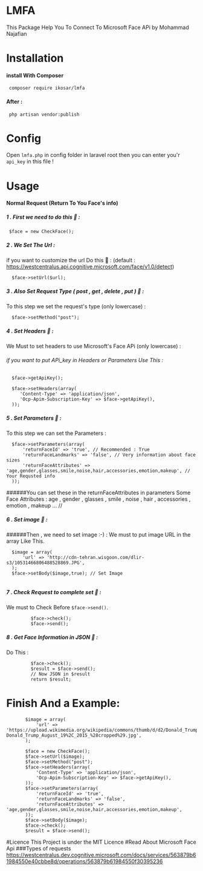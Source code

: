 # LMFA
This Package Help You To Connect To Microsoft Face APi 
by Mohammad Najafian
# Installation
#### install With Composer
```
 composer require ikosar/lmfa 
 ```
#### After : 

```
 php artisan vendor:publish 
 ```
 # Config
 Open ``` lmfa.php ``` in config folder in laravel root then you can enter you'r ``` api_key ``` in this file !
 # Usage 
 #### Normal Request  (Return To You Face's info)
 ##### 1 .  First we need to do this  :100: :  
 ``` 
  $face = new CheckFace();
 ```
 ##### 2 .  We Set The Url : 
  if you want to customize the url Do this :100: : (default : https://westcentralus.api.cognitive.microsoft.com/face/v1.0/detect)
  ```
    $face->setUrl($url);
  ```
 ##### 3 .  Also Set Request Type ( post , get , delete , put ) :100: : 
  To this step we set the request's type (only lowercase) : 
  ```
    $face->setMethod("post");
  ```
 ##### 4 .  Set Headers :100: : 
  We Must to set headers to use Microsoft's Face APi (only lowercase) : 
  ###### if you want to put APi_key in Headers or Parameters Use This :
  ```
    $face->getApiKey();
  ```
  ```
    $face->setHeaders(array(
       'Content-Type' => 'application/json',
       'Ocp-Apim-Subscription-Key' => $face->getApiKey(),
    ));
  ```
   ##### 5 .  Set Parameters :100: : 
To this step we can set the Parameters :
```
  $face->setParameters(array(
      'returnFaceId' => 'true', // Recommended : True 
      'returnFaceLandmarks' => 'false', // Very information about face sizes
      'returnFaceAttributes' => 'age,gender,glasses,smile,noise,hair,accessories,emotion,makeup', // Your Requsted info
  ));
```
######You can set these in the returnFaceAttributes in  parameters
Some Face Attributes : age , gender , glasses , smile , noise , hair , accessories , emotion , makeup ... 
//
##### 6 .  Set image :100: : 
######Then , we need to set image :-) : 
We must to put image URL in the array Like This.
```
  $image = array(
      'url' => 'http://cdn-tehran.wisgoon.com/dlir-s3/10531466806488528869.JPG',
  );
  $face->setBody($image,true); // Set Image
        
```
##### 7 .  Check Request to complete set :100: : 
We must to Check Before ```$face->send()```.
```
         $face->check();
         $face->send();        
```
##### 8 .  Get Face Information in JSON :100: : 
Do This :
```
         $face->check();
         $result = $face->send();
         // Now JSON in $result  
         return $result;      
```
#  Finish And a Example: 


 ```
        $image = array(
            'url' => 'https://upload.wikimedia.org/wikipedia/commons/thumb/d/d2/Donald_Trump_August_19%2C_2015_%28cropped%29.jpg/245px-Donald_Trump_August_19%2C_2015_%28cropped%29.jpg',
        );

        $face = new CheckFace();
        $face->setUrl($image);
        $face->setMethod("post");
        $face->setHeaders(array(
            'Content-Type' => 'application/json',
            'Ocp-Apim-Subscription-Key' => $face->getApiKey(),
        ));
        $face->setParameters(array(
            'returnFaceId' => 'true',
            'returnFaceLandmarks' => 'false',
            'returnFaceAttributes' => 'age,gender,glasses,smile,noise,hair,accessories,emotion,makeup',
        ));
        $face->setBody($image);
        $face->check();
        $result = $face->send();

 ```
#Licence
This Project is under the MIT Licence
#Read About Microsoft Face Api
###Types of requests
https://westcentralus.dev.cognitive.microsoft.com/docs/services/563879b61984550e40cbbe8d/operations/563879b61984550f30395236